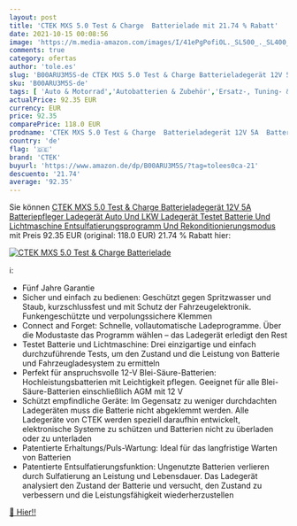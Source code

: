 ```yaml
---
layout: post
title: 'CTEK MXS 5.0 Test & Charge  Batterielade mit 21.74 % Rabatt'
date: 2021-10-15 00:08:56
image: 'https://m.media-amazon.com/images/I/41ePgPofi0L._SL500_._SL400_.jpg'
comments: true
category: ofertas
author: 'tole.es'
slug: 'B00ARU3M5S-de CTEK MXS 5.0 Test & Charge Batterieladegerät 12V 5A...'
sku: 'B00ARU3M5S-de'
tags: [ 'Auto & Motorrad','Autobatterien & Zubehör','Ersatz-, Tuning- & Verschleißteile','ctek', ]
actualPrice: 92.35 EUR
currency: EUR
price: 92.35
comparePrice: 118.0 EUR
prodname: 'CTEK MXS 5.0 Test & Charge  Batterieladegerät 12V 5A  Batteriepfleger  Ladegerät Auto Und LKW Ladegerät  Testet Batterie Und Lichtmaschine  Entsulfatierungsprogramm Und Rekonditionierungsmodus'
country: 'de'
flag: '🇩🇪'
brand: 'CTEK'
buyurl: 'https://www.amazon.de/dp/B00ARU3M5S/?tag=tolees0ca-21'
descuento: '21.74'
average: '92.35'
---
```


Sie können [CTEK MXS 5.0 Test & Charge  Batterieladegerät 12V 5A  Batteriepfleger  Ladegerät Auto Und LKW Ladegerät  Testet Batterie Und Lichtmaschine  Entsulfatierungsprogramm Und Rekonditionierungsmodus](https://www.amazon.de/dp/B00ARU3M5S/?tag=tolees0ca-21) mit Preis 92.35 EUR (original: 118.0 EUR) 21.74 % Rabatt hier:

[![CTEK MXS 5.0 Test & Charge  Batterielade](https://m.media-amazon.com/images/I/41ePgPofi0L._SL500_._SL400_.jpg)](https://www.amazon.de/dp/B00ARU3M5S/?tag=tolees0ca-21)

ℹ️:

- Fünf Jahre Garantie
- Sicher und einfach zu bedienen: Geschützt gegen Spritzwasser und Staub, kurzschlussfest und mit Schutz der Fahrzeugelektronik. Funkengeschützte und verpolungssichere Klemmen
- Connect and Forget: Schnelle, vollautomatische Ladeprogramme. Über die Modustaste das Programm wählen – das Ladegerät erledigt den Rest
- Testet Batterie und Lichtmaschine: Drei einzigartige und einfach durchzuführende Tests, um den Zustand und die Leistung von Batterie und Fahrzeugladesystem zu ermitteln
- Perfekt für anspruchsvolle 12-V Blei-Säure-Batterien: Hochleistungsbatterien mit Leichtigkeit pflegen. Geeignet für alle Blei-Säure-Batterien einschließlich AGM mit 12 V
- Schützt empfindliche Geräte: Im Gegensatz zu weniger durchdachten Ladegeräten muss die Batterie nicht abgeklemmt werden. Alle Ladegeräte von CTEK werden speziell daraufhin entwickelt, elektronische Systeme zu schützen und Batterien nicht zu überladen oder zu unterladen
- Patentierte Erhaltungs/Puls-Wartung: Ideal für das langfristige Warten von Batterien
- Patentierte Entsulfatierungsfunktion: Ungenutzte Batterien verlieren durch Sulfatierung an Leistung und Lebensdauer. Das Ladegerät analysiert den Zustand der Batterie und versucht, den Zustand zu verbessern und die Leistungsfähigkeit wiederherzustellen

[🛒 Hier!!](https://www.amazon.de/dp/B00ARU3M5S/?tag=tolees0ca-21)
